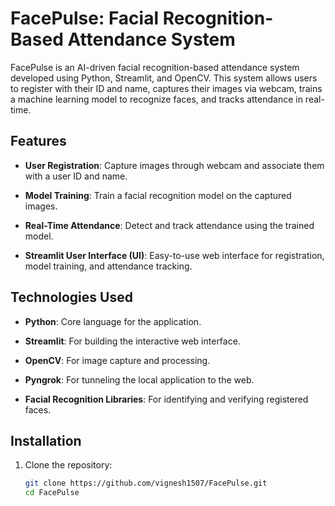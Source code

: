 # FacePulse: Facial Recognition-Based Attendance System

FacePulse is an AI-driven facial recognition-based attendance system developed using Python, Streamlit, and OpenCV. This system allows users to register with their ID and name, captures their images via webcam, trains a machine learning model to recognize faces, and tracks attendance in real-time.

## Features
 
- **User Registration**: Capture images through webcam and associate them with a user ID and name.
  
- **Model Training**: Train a facial recognition model on the captured images.
  
- **Real-Time Attendance**: Detect and track attendance using the trained model.
  
- **Streamlit User Interface (UI)**: Easy-to-use web interface for registration, model training, and attendance tracking.
  

## Technologies Used

- **Python**: Core language for the application.
  
- **Streamlit**: For building the interactive web interface.
  
- **OpenCV**: For image capture and processing.
  
- **Pyngrok**: For tunneling the local application to the web.
  
- **Facial Recognition Libraries**: For identifying and verifying registered faces.
  

## Installation

1. Clone the repository:
   ```bash
   git clone https://github.com/vignesh1507/FacePulse.git
   cd FacePulse

